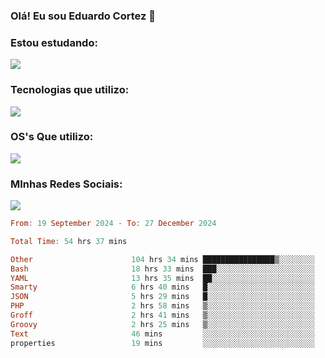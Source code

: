 ### Olá! Eu sou Eduardo Cortez 🤙


### Estou estudando: 

<p align="left">
  <a href="https://skillicons.dev">
    <img src="https://skillicons.dev/icons?i=kubernetes,terraform,redhat,go" />
  </a>
</p>

### Tecnologias que utilizo: 

<p align="left">
  <a href="https://skillicons.dev">
    <img src="https://skillicons.dev/icons?i=docker,mysql,postgres,git,aws,bash,jenkins,figma,grafana,nginx,notion,prometheus" />
  </a>
</p>

### OS's Que utilizo:

<p align="left">
  <a href="https://skillicons.dev">
    <img src="https://skillicons.dev/icons?i=linux,debian,ubuntu,apple" />
  </a>
</p>

### MInhas Redes Sociais:

<p align="left">
  <a href="https://skillicons.dev">
    <img src="https://skillicons.dev/icons?i=linkedin,github" />
  </a>
</p>

<!--START_SECTION:waka-->

```haskell
From: 19 September 2024 - To: 27 December 2024

Total Time: 54 hrs 37 mins

Other                      104 hrs 34 mins ████████████████▒░░░░░░░░   65.69 %
Bash                       18 hrs 33 mins  ███░░░░░░░░░░░░░░░░░░░░░░   11.66 %
YAML                       13 hrs 35 mins  ██░░░░░░░░░░░░░░░░░░░░░░░   08.54 %
Smarty                     6 hrs 40 mins   █░░░░░░░░░░░░░░░░░░░░░░░░   04.19 %
JSON                       5 hrs 29 mins   █░░░░░░░░░░░░░░░░░░░░░░░░   03.45 %
PHP                        2 hrs 58 mins   ▒░░░░░░░░░░░░░░░░░░░░░░░░   01.87 %
Groff                      2 hrs 41 mins   ▒░░░░░░░░░░░░░░░░░░░░░░░░   01.69 %
Groovy                     2 hrs 25 mins   ▒░░░░░░░░░░░░░░░░░░░░░░░░   01.52 %
Text                       46 mins         ░░░░░░░░░░░░░░░░░░░░░░░░░   00.49 %
properties                 19 mins         ░░░░░░░░░░░░░░░░░░░░░░░░░   00.21 %
```

<!--END_SECTION:waka-->
